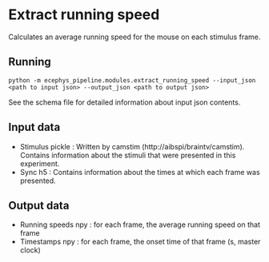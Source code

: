 Extract running speed
=====================
Calculates an average running speed for the mouse on each stimulus frame.


Running
-------
```
python -m ecephys_pipeline.modules.extract_running_speed --input_json <path to input json> --output_json <path to output json>
```
See the schema file for detailed information about input json contents.


Input data
----------
- Stimulus pickle : Written by camstim (http://aibspi/braintv/camstim). Contains information about the stimuli that were 
presented in this experiment.
- Sync h5 : Contains information about the times at which each frame was presented.


Output data
-----------
- Running speeds npy : for each frame, the average running speed on that frame
- Timestamps npy : for each frame, the onset time of that frame (s, master clock)